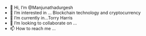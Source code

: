 - 👋 Hi, I’m @Manjunathadurgesh
- 👀 I’m interested in ... Blockchain technology and cryptocurrency
- 🌱 I’m currently in...Torry Harris
- 💞️ I’m looking to collaborate on ...
- 📫 How to reach me ...

<!---
Manjunathadurgesh/Manjunathadurgesh is a ✨ special ✨ repository because its `README.md` (this file) appears on your GitHub profile.
You can click the Preview link to take a look at your changes.
--->
